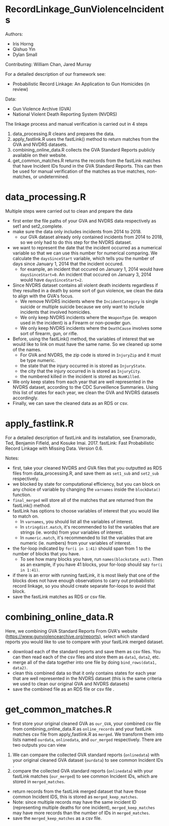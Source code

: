 # RecordLinkage_GunViolenceIncidents

Authors:
- Iris Horng
- Qishuo Yin
- Dylan Small

Contributing: William Chan, Jared Murray

For a detailed description of our framework see:
- Probabilistic Record Linkage: An Application to Gun Homicides (in review)

Data:
- Gun Violence Archive (GVA)
- National Violent Death Reporting System (NVDRS)

The linkage process and manual verification is carried out in 4 steps
1. data_processing.R cleans and prepares the data.
2. apply_fastlink.R uses the fastLink() method to return matches from the GVA and NVDRS datasets.
3. combining_online_data.R collects the GVA Standard Reports publicly available on their website.
4. get_common_matches.R returns the records from the fastLink matches that have Incident IDs found in the GVA Standard Reports. This can then be used for manual verification of the matches as true matches, non-matches, or undetermined.

# data_processing.R
Multiple steps were carried out to clean and prepare the data
- first enter the file paths of your GVA and NVDRS data respectively as set1 and set2_complete.
- make sure the data only includes incidents from 2014 to 2018.
  - our GVA dataset already only contained incidents from 2014 to 2018, so we only had to do this step for the NVDRS dataset.
- we want to represent the date that the incident occurred as a numerical variable so that we can use this number for numerical comparing. We calculate the `daysSinceStart` variable, which tells you the number of days since January 1, 2014 that the incident occured.
  - for example, an incident that occured on January 1, 2014 would have `daysSinceStart=0`. An incident that occured on January 3, 2014 would have `daysSinceStart=2`.
- Since NVDRS dataset contains all violent death incidents regardless if they resulted in a death by some sort of gun violence, we clean the data to align with the GVA's focus.
  - We remove NVDRS incidents where the `IncidentCategory` is single suicide or multiple suicide because we only want to include incidents that involved homicides.
  - We only keep NVDRS incidents where the `WeaponType` (ie. weapon used in the incident) is a Firearm or non-powder gun.
  - We only keep NVDRS incidents where the `DeathCause` involves some sort of firearm, gun, or rifle.
- Before, using the fastLink() method, the variables of interest that we would like to link on must have the same name. So we cleaned up some of the names.
  - For GVA and NVDRS, the zip code is stored in `InjuryZip` and it must be type numeric.
  - the state that the injury occurred in is stored as `InjuryState`.
  - the city that the injury occurred in is stored as `InjuryCity`.
  - the numbered killed in the incident is stored as `NumKilled`.
- We only keep states from each year that are well represented in the NVDRS dataset, according to the CDC Surveillence Summaries. Using this list of states for each year, we clean the GVA and NVDRS datasets accordingly.
- Finally, we can save the cleaned data as an RDS or csv.

# apply_fastlink.R 
For a detailed description of fastLink and its installation, see Enamorado, Ted, Benjamin Fifield, and Kosuke Imai. 2017. fastLink: Fast Probabilistic Record Linkage with Missing Data. Version 0.6.

Notes:
- first, take your cleaned NVDRS and GVA files that you outputted as RDS files from data_processing.R, and save them as `set1_sub` and `set2_sub` respectively.
- we blocked by state for computational efficiency, but you can block on any choice of variable by changing the `varnames` inside the `blockData()` function.
- `final_merged` will store all of the matches that are returned from the fastLink() method.
- fastLink has options to choose variables of interest that you would like to match on.
  - In `varnames`, you should list all the variables of interest.
  - In `stringdist.match`, it's recommended to list the variables that are strings (ie. words) from your variables of interest.
  - In `numeric.match`, it's recommended to list the variables that are numeric (ie. numbers) from your variables of interest.
- the for-loop indicated by `for(i in 1:41)` should span from 1 to the number of blocks that you have.
  - To see how many blocks you have, run `names(blockstate_out)`. Then as an example, if you have 41 blocks, your for-loop should say `for(i in 1:41)`.
- if there is an error with running fastLink, it is most likely that one of the blocks does not have enough observations to carry out probabilistic record linkage, so you should create separate for-loops to avoid that block.
- save the fastLink matches as RDS or csv file.

# combining_online_data.R
Here, we combining GVA Standard Reports
From GVA's website (https://www.gunviolencearchive.org/reports), select which standard reports you would like to use to compare with your fastLink merged dataset. 
- download each of the standard reports and save them as csv files. You can then read each of the csv files and store them as `data1`, `data2`, etc.
- merge all of the data together into one file by doing `bind_rows(data1, data2)`.
- clean this combined data so that it only contains states for each year that are well represented in the NVDRS dataset (this is the same criteria we used to clean our original GVA and NVDRS datasets)
- save the combined file as an RDS file or csv file .

# get_common_matches.R
- first store your original cleaned GVA as `our_GVA`, your combined csv file from combining_online_data.R as `online_records` and your fastLink matches csv file from apply_fastlink.R as `merged`. We transform them into lists named `ourdata`, `onlinedata`, and `our_merged` respectively.
There are two outputs you can view
1. We can compare the collected GVA standard reports (`onlinedata`) with your original cleaned GVA dataset (`ourdata`) to see common Incident IDs .
2. compare the collected GVA standard reports (`onlinedata`) with your fastLink matches (`our_merged`) to see common Incident IDs, which are stored in `merged_matches`.
- return records from the fastLink merged dataset that have those common Incident IDS, this is stored as `merged_keep_matches`.
- Note: since multiple records may have the same incident ID (representing multiple deaths for one incident), `merged_keep_matches` may have more records than the number of IDs in `merged_matches`.
- save the `merged_keep_matches` as a csv file.

